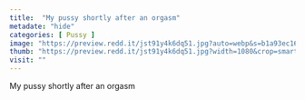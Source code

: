 ```yaml
---
title:  "My pussy shortly after an orgasm"
metadate: "hide"
categories: [ Pussy ]
image: "https://preview.redd.it/jst91y4k6dq51.jpg?auto=webp&s=b1a93ec16fab83d3ab36003b737da5aa21dac064"
thumb: "https://preview.redd.it/jst91y4k6dq51.jpg?width=1080&crop=smart&auto=webp&s=4a27e38d85a05fa95f08c10ed40ce50ba65fab34"
visit: ""
---
```

My pussy shortly after an orgasm
